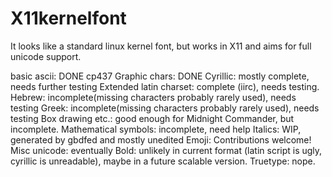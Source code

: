 # X11kernelfont
It looks like a standard linux kernel font, but works in X11 and aims for full unicode support.

basic ascii: DONE
cp437 Graphic chars: DONE
Cyrillic: mostly complete, needs further testing
Extended latin charset: complete (iirc), needs testing.
Hebrew: incomplete(missing characters probably rarely used), needs testing
Greek: incomplete(missing characters probably rarely used), needs testing
Box drawing etc.: good enough for Midnight Commander, but incomplete.
Mathematical symbols: incomplete, need help
Italics: WIP, generated by gbdfed and mostly unedited
Emoji: Contributions welcome!
Misc unicode: eventually
Bold: unlikely in current format (latin script is ugly, cyrillic is unreadable), maybe in a future scalable version.
Truetype: nope.
